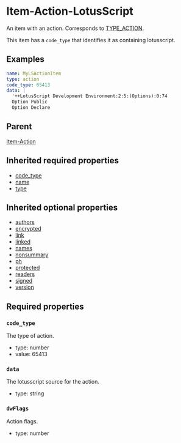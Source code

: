 <!--
   Copyright 2023 HCL America, Inc.

   Licensed under the Apache License, Version 2.0 (the "License"); you may not
   use this file except in compliance with the License. You may obtain a copy of
   the License at

       http://www.apache.org/licenses/LICENSE-2.0

   Unless required by applicable law or agreed to in writing, software
   distributed under the License is distributed on an "AS IS" BASIS, WITHOUT
   WARRANTIES OR CONDITIONS OF ANY KIND, either express or implied. See the
   License for the specific language governing permissions and limitations under
   the License.
-->

# Item-Action-LotusScript

An item with an action. Corresponds to
[TYPE_ACTION](https://opensource.hcltechsw.com/domino-c-api-docs/reference/Symb/TYPE_xxx/).

This item has a `code_type` that identifies it as containing lotusscript.

## Examples
```yaml
name: MyLSActionItem
type: action
code_type: 65413
data: |
  '++LotusScript Development Environment:2:5:(Options):0:74
  Option Public
  Option Declare
```

## Parent
[Item-Action](./item-v1.md)

## Inherited required properties
* [code_type](./item-action-v1.md#code_type)
* [name](./item-v1.md#name)
* [type](./item-action-v1.md#type)

## Inherited optional properties
* [authors](./item-v1.md#authors)
* [encrypted](./item-v1.md#encrypted)
* [link](./item-v1.md#link)
* [linked](./item-v1.md#linked)
* [names](./item-v1.md#names)
* [nonsummary](./item-v1.md#nonsummary)
* [ph](./item-v1.md#ph)
* [protected](./item-v1.md#protected)
* [readers](./item-v1.md#readers)
* [signed](./item-v1.md#signed)
* [version](./item-v1.md#version)

## Required properties

### `code_type`
The type of action.
* type: number
* value: 65413

### `data`
The lotusscript source for the action.
* type: string

### `dwFlags`
Action flags.
* type: number
